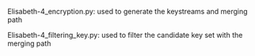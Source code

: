 Elisabeth-4_encryption.py: used to generate the keystreams and merging path


Elisabeth-4_filtering_key.py: used to filter the candidate key set with the merging path
